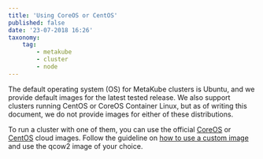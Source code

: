 ```yaml
---
title: 'Using CoreOS or CentOS'
published: false
date: '23-07-2018 16:26'
taxonomy:
    tag:
        - metakube
        - cluster
        - node
---
```


The default operating system (OS) for MetaKube clusters is Ubuntu, and we provide default images for the latest tested release. We also support clusters running CentOS or CoreOS Container Linux, but as of writing this document, we do not provide images for either of these distributions.

To run a cluster with one of them, you can use the official [CoreOS](https://coreos.com/os/docs/latest/booting-on-openstack.html) or [CentOS](http://cloud.centos.org/centos/7/images/) cloud images. Follow the guideline on [how to use a custom image](../tutorials/how-to-use-custom-images-for-your-worker-nodes) and use the qcow2 image of your choice.